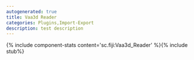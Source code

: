 ```yaml
---
autogenerated: true
title: Vaa3d Reader
categories: Plugins,Import-Export
description: test description
---
```


{% include component-stats content='sc.fiji:Vaa3d\_Reader' %}{% include stub%}


 
